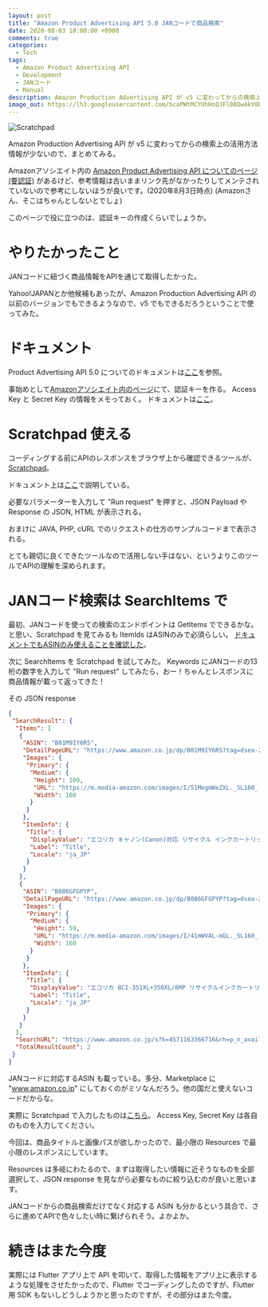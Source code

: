 ```yaml
---
layout: post
title: "Amazon Product Advertising API 5.0 JANコードで商品検索"
date: 2020-08-03 18:00:00 +0900
comments: true
categories:
  - Tech
tags:
  - Amazon Product Advertising API
  - Development
  - JANコード
  - Manual
description: Amazon Production Advertising API が v5 に変わってからの検索上の活用方法情報が少ないので、まとめてみる。
image_out: https://lh3.googleusercontent.com/ScaPWtMCYUhHsQJFl08Ow4kYODr-ZfttXyEVgDpI4WaiTDghAzmn1pv8RKLYzc9sLYFKCB7ltoegLkxuKwJ67O653o-3vp7whbxOTxPse8rj7oL2cELExXWNcnAm04Pvf1768BQQib8
---
```

![Scratchpad](https://lh3.googleusercontent.com/ScaPWtMCYUhHsQJFl08Ow4kYODr-ZfttXyEVgDpI4WaiTDghAzmn1pv8RKLYzc9sLYFKCB7ltoegLkxuKwJ67O653o-3vp7whbxOTxPse8rj7oL2cELExXWNcnAm04Pvf1768BQQib8=w840)

Amazon Production Advertising API が v5 に変わってからの検索上の活用方法情報が少ないので、まとめてみる。

<!-- more -->

Amazonアソシエイト内の [Amazon Product Advertising API についてのページ(要認証)][associate] があるけど、参考情報は古いままリンク先がなかったりしてメンテされていないので参考にしないほうが良いです。(2020年8月3日時点)
(Amazonさん、そこはちゃんとしないとでしょ)

このページで役に立つのは、認証キーの作成くらいでしょうか。

# やりたかったこと

JANコードに紐づく商品情報をAPIを通じて取得したかった。

Yahoo!JAPANとか他候補もあったが、Amazon Production Advertising API の以前のバージョンでもできるようなので、v5 でもできるだろうということで使ってみた。

# ドキュメント

Product Advertising API 5.0 についてのドキュメントは[ここ](https://webservices.amazon.com/paapi5/documentation/)を参照。

事始めとして[Amazonアソシエイト内のページ][associate]にて、認証キーを作る。
Access Key と Secret Key の情報をメモっておく。
ドキュメントは[ここ](https://webservices.amazon.com/paapi5/documentation/register-for-pa-api.html)。

# Scratchpad 使える

コーディングする前にAPIのレスポンスをブラウザ上から確認できるツールが、[Scratchpad](https://webservices.amazon.com/paapi5/scratchpad/index.html)。

ドキュメント上は[ここ](https://webservices.amazon.com/paapi5/documentation/play-around-using-scratchpad.html)で説明している。

必要なパラメーターを入力して "Run request" を押すと、JSON Payload や Response の JSON, HTML が表示される。

おまけに JAVA, PHP, cURL でのリクエストの仕方のサンプルコードまで表示される。

とても親切に良くできたツールなので活用しない手はない、というよりこのツールでAPIの理解を深められます。

# JANコード検索は SearchItems で

最初、JANコードを使っての検索のエンドポイントは GetItems でできるかな。と思い、Scratchpad を見てみるも ItemIds はASINのみで必須らしい。
[ドキュメントでもASINのみ使えることを確認した](https://webservices.amazon.com/paapi5/documentation/get-items.html)。

次に SearchItems を Scratchpad を試してみた。
Keywords にJANコードの13桁の数字を入力して "Run request" してみたら、おー！ちゃんとレスポンスに商品情報が載って返ってきた！

その JSON response

```JSON
{
 "SearchResult": {
  "Items": [
   {
    "ASIN": "B01M9IY6RS",
    "DetailPageURL": "https://www.amazon.co.jp/dp/B01M9IY6RS?tag=dsea-22&linkCode=osi&th=1&psc=1",
    "Images": {
     "Primary": {
      "Medium": {
       "Height": 109,
       "URL": "https://m.media-amazon.com/images/I/51MegmWeZXL._SL160_.jpg",
       "Width": 160
      }
     }
    },
    "ItemInfo": {
     "Title": {
      "DisplayValue": "エコリカ キャノン(Canon)対応 リサイクル インクカートリッジ 6色セット 大容量 BCI-351XL+350XL/6MP (目印:キャノン350/351)  ECI-C351XL-6P",
      "Label": "Title",
      "Locale": "ja_JP"
     }
    }
   },
   {
    "ASIN": "B086GFGPYP",
    "DetailPageURL": "https://www.amazon.co.jp/dp/B086GFGPYP?tag=dsea-22&linkCode=osi&th=1&psc=1",
    "Images": {
     "Primary": {
      "Medium": {
       "Height": 59,
       "URL": "https://m.media-amazon.com/images/I/41mWVAL-mGL._SL160_.jpg",
       "Width": 160
      }
     }
    },
    "ItemInfo": {
     "Title": {
      "DisplayValue": "エコリカ BCI-351XL+350XL/6MP リサイクルインクカートリッジ 6色パック×2箱 ECI-C351XL-6P",
      "Label": "Title",
      "Locale": "ja_JP"
     }
    }
   }
  ],
  "SearchURL": "https://www.amazon.co.jp/s?k=4571163366716&rh=p_n_availability%3A-1&tag=dsea-22&linkCode=osi",
  "TotalResultCount": 2
 }
}
```

JANコードに対応するASIN も載っている。多分、Marketplace に "www.amazon.co.jp" にしておくのがミソなんだろう。他の国だと使えないコードだからな。

実際に Scratchpad で入力したものは[こちら][scratchpad_input]。
Access Key, Secret Key は各自のものを入力してください。

今回は、商品タイトルと画像パスが欲しかったので、最小限の Resources で最小限のレスポンスにしています。

Resources は多岐にわたるので、まずは取得したい情報に近そうなものを全部選択して、JSON response を見ながら必要なものに絞り込むのが良いと思います。

JANコードからの商品検索だけでなく対応する ASIN も分かるという具合で、さらに進めてAPIで色々したい時に繋げられそう。よかよか。

# 続きはまた今度

実際には Flutter アプリ上で API を叩いて、取得した情報をアプリ上に表示するような処理をさせたかったので、Flutter でコーディングしたのですが、Flutter 用 SDK もないしどうしようかと思ったのですが、その部分はまた今度。


[associate]: https://affiliate.amazon.co.jp/assoc_credentials/home
[scratchpad_input]: https://webservices.amazon.co.jp/paapi5/scratchpad/index.html#{%22Keywords%22:%224571163366716%22,%22Resources%22:[%22Images.Primary.Medium%22,%22ItemInfo.Title%22],%22PartnerTag%22:%22dsea-22%22,%22PartnerType%22:%22Associates%22,%22Marketplace%22:%22www.amazon.co.jp%22,%22Operation%22:%22SearchItems%22}
